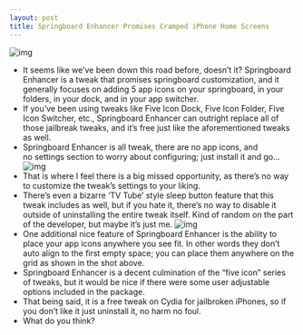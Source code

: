 ```yaml
---
layout: post
title: Springboard Enhancer Promises Cramped iPhone Home Screens
---
```

![img](http://media.idownloadblog.com/wp-content/uploads/2011/03/Springboard-Enhancer-01.png)
* It seems like we’ve been down this road before, doesn’t it? Springboard Enhancer is a tweak that promises springboard customization, and it generally focuses on adding 5 app icons on your springboard, in your folders, in your dock, and in your app switcher.
* If you’ve been using tweaks like Five Icon Dock, Five Icon Folder, Five Icon Switcher, etc., Springboard Enhancer can outright replace all of those jailbreak tweaks, and it’s free just like the aforementioned tweaks as well.
* Springboard Enhancer is all tweak, there are no app icons, and no settings section to worry about configuring; just install it and go…
![img](http://media.idownloadblog.com/wp-content/uploads/2011/03/Springboard-Enhancer-04.png)
* That is where I feel there is a big missed opportunity, as there’s no way to customize the tweak’s settings to your liking.
* There’s even a bizarre ‘TV Tube’ style sleep button feature that this tweak includes as well, but if you hate it, there’s no way to disable it outside of uninstalling the entire tweak itself. Kind of random on the part of the developer, but maybe it’s just me.
![img](http://media.idownloadblog.com/wp-content/uploads/2011/03/Springboard-Enhancer-02.png)
* One additional nice feature of Springboard Enhancer is the ability to place your app icons anywhere you see fit. In other words they don’t auto align to the first empty space; you can place them anywhere on the grid as shown in the shot above.
* Springboard Enhancer is a decent culmination of the “five icon” series of tweaks, but it would be nice if there were some user adjustable options included in the package.
* That being said, it is a free tweak on Cydia for jailbroken iPhones, so if you don’t like it just uninstall it, no harm no foul.
* What do you think?

